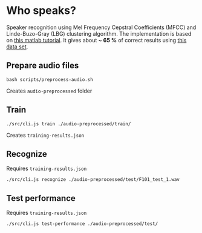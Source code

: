 # Who speaks?

Speaker recognition using Mel Frequency Cepstral Coefficients (MFCC) and Linde-Buzo-Gray (LBG) clustering algorithm.
The implementation is based on [this matlab tutorial](http://www.ifp.illinois.edu/~minhdo/teaching/speaker_recognition/).
It gives about **~ 65 %** of correct results using [this data set](http://www.openslr.org/22/).

## Prepare audio files

```
bash scripts/preprocess-audio.sh
```

Creates `audio-preprocessed` folder


## Train

```
./src/cli.js train ./audio-preprocessed/train/
```

Creates `training-results.json`

## Recognize

Requires `training-results.json`

```
./src/cli.js recognize ./audio-preprocessed/test/F101_test_1.wav
```

## Test performance

Requires `training-results.json`

```
./src/cli.js test-performance ./audio-preprocessed/test/
```
